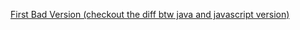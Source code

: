 [First Bad Version (checkout the diff btw java and javascript version)](https://github.com/RohitDhatrak/DS-Algo/blob/main/Searching/FirstBadVersion.java)
